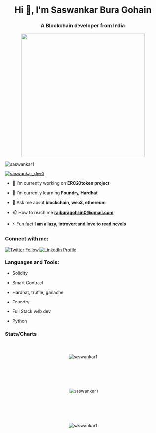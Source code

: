 <h1 align="center">Hi 👋, I'm Saswankar Bura Gohain</h1>
<h3 align="center">A Blockchain developer from India</h3>
<p align="center">
  <img width="400" src="https://www.technoloader.com/blog/wp-content/uploads/2020/07/Hire-a-Blockchain-Developer.gif" alt="">
</p>
<p align="left"> <img src="https://komarev.com/ghpvc/?username=saswankar1&label=Profile%20views&color=0e75b6&style=flat" alt="saswankar1" /> </p>

<p align="left"> <a href="https://twitter.com/saswankar_dev0" target="blank"><img src="https://img.shields.io/twitter/follow/saswankar_dev0?logo=twitter&style=for-the-badge" alt="saswankar_dev0" /></a> </p>

- 🔭 I’m currently working on **ERC20token project**

- 🌱 I’m currently learning **Foundry, Hardhat**

- 💬 Ask me about **blockchain, web3, ethereum**

- 📫 How to reach me **rajburagohain0@gmail.com**

- ⚡ Fun fact **I am a lazy, introvert and love to read novels**

<h3 align="left">Connect with me:</h3>
<p align="left">
  <a href="https://twitter.com/saswankar_dev0" target="_blank">
    <img src="https://img.shields.io/twitter/follow/saswankar_dev0?logo=twitter&style=for-the-badge" alt="Twitter Follow" />
  </a>
  <a href="https://linkedin.com/in/saswankarburagohain" target="_blank">
    <img src="https://img.shields.io/badge/-LinkedIn-blue?style=for-the-badge&logo=linkedin&logoColor=white" alt="LinkedIn Profile" />
  </a>

</p>


<h3 align="left">Languages and Tools:</h3>


- Solidity

- Smart Contract

- Hardhat, truffle, ganache
  
- Foundry
  
- Full Stack web dev
  
- Python

<h3 align="left">Stats/Charts</h3>

<p align="center"><img align="center" src="https://github-readme-stats.vercel.app/api/top-langs?username=saswankar1&show_icons=true&locale=en&layout=compact" alt="saswankar1" style="margin:40px"/></p>

<p align="center">&nbsp;<img align="center" src="https://github-readme-stats.vercel.app/api?username=saswankar1&show_icons=true&locale=en" alt="saswankar1" style="margin:40px"/></p>

<p align="center"><img align="center" src="https://github-readme-streak-stats.herokuapp.com/?user=saswankar1&" alt="saswankar1" style="margin:40px"/></p>
